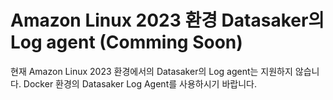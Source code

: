 # Amazon Linux 2023 환경 Datasaker의 Log agent (Comming Soon)

현재 Amazon Linux 2023 환경에서의 Datasaker의 Log agent는 지원하지 않습니다. Docker 환경의 Datasaker Log Agent를 사용하시기 바랍니다.